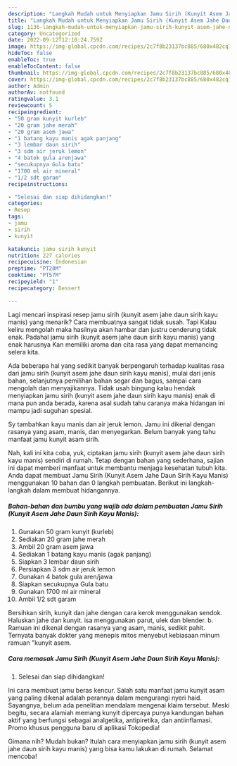 ```yaml
---
description: "Langkah Mudah untuk Menyiapkan Jamu Sirih (Kunyit Asem Jahe Daun Sirih Kayu Manis) yang Enak"
title: "Langkah Mudah untuk Menyiapkan Jamu Sirih (Kunyit Asem Jahe Daun Sirih Kayu Manis) yang Enak"
slug: 1136-langkah-mudah-untuk-menyiapkan-jamu-sirih-kunyit-asem-jahe-daun-sirih-kayu-manis-yang-enak
category: Uncategorized
date: 2022-09-12T12:10:24.759Z
image: https://img-global.cpcdn.com/recipes/2c7f8b23137bc885/680x482cq70/jamu-sirih-kunyit-asem-jahe-daun-sirih-kayu-manis-foto-resep-utama.jpg
hideToc: false
enableToc: true
enableTocContent: false
thumbnail: https://img-global.cpcdn.com/recipes/2c7f8b23137bc885/680x482cq70/jamu-sirih-kunyit-asem-jahe-daun-sirih-kayu-manis-foto-resep-utama.jpg
cover: https://img-global.cpcdn.com/recipes/2c7f8b23137bc885/680x482cq70/jamu-sirih-kunyit-asem-jahe-daun-sirih-kayu-manis-foto-resep-utama.jpg
author: Admin
authorAv: notfound
ratingvalue: 3.1
reviewcount: 5
recipeingredient:
- "50 gram kunyit kurleb"
- "20 gram jahe merah"
- "20 gram asem jawa"
- "1 batang kayu manis agak panjang"
- "3 lembar daun sirih"
- "3 sdm air jeruk lemon"
- "4 batok gula arenjawa"
- "secukupnya Gula batu"
- "1700 ml air mineral"
- "1/2 sdt garam"
recipeinstructions:

- "Selesai dan siap dihidangkan!"
categories:
- Resep
tags:
- jamu
- sirih
- kunyit

katakunci: jamu sirih kunyit 
nutrition: 227 calories
recipecuisine: Indonesian
preptime: "PT28M"
cooktime: "PT57M"
recipeyield: "1"
recipecategory: Dessert

---
```



Lagi mencari inspirasi resep jamu sirih (kunyit asem jahe daun sirih kayu manis) yang menarik? Cara membuatnya sangat tidak susah. Tapi Kalau keliru mengolah maka hasilnya akan hambar dan justru cenderung tidak enak. Padahal jamu sirih (kunyit asem jahe daun sirih kayu manis) yang enak harusnya Kan memiliki aroma dan cita rasa yang dapat memancing selera kita.


Ada beberapa hal yang sedikit banyak berpengaruh terhadap kualitas rasa dari jamu sirih (kunyit asem jahe daun sirih kayu manis), mulai dari jenis bahan, selanjutnya pemilihan bahan segar dan bagus, sampai cara mengolah dan menyajikannya. Tidak usah bingung kalau hendak menyiapkan jamu sirih (kunyit asem jahe daun sirih kayu manis) enak di mana pun anda berada, karena asal sudah tahu caranya maka hidangan ini mampu jadi suguhan spesial.

Sy tambahkan kayu manis dan air jeruk lemon. Jamu ini dikenal dengan rasanya yang asam, manis, dan menyegarkan. Belum banyak yang tahu manfaat jamu kunyit asam sirih.


Nah, kali ini kita coba, yuk, ciptakan jamu sirih (kunyit asem jahe daun sirih kayu manis) sendiri di rumah. Tetap dengan bahan yang sederhana, sajian ini dapat memberi manfaat untuk membantu menjaga kesehatan tubuh kita. Anda dapat membuat Jamu Sirih (Kunyit Asem Jahe Daun Sirih Kayu Manis) menggunakan 10 bahan dan 0 langkah pembuatan. Berikut ini langkah-langkah dalam membuat hidangannya.

<!--inarticleads1-->

##### Bahan-bahan dan bumbu yang wajib ada dalam pembuatan Jamu Sirih (Kunyit Asem Jahe Daun Sirih Kayu Manis):

1. Gunakan 50 gram kunyit (kurleb)
1. Sediakan 20 gram jahe merah
1. Ambil 20 gram asem jawa
1. Sediakan 1 batang kayu manis (agak panjang)
1. Siapkan 3 lembar daun sirih
1. Persiapkan 3 sdm air jeruk lemon
1. Gunakan 4 batok gula aren/jawa
1. Siapkan secukupnya Gula batu
1. Gunakan 1700 ml air mineral
1. Ambil 1/2 sdt garam


Bersihkan sirih, kunyit dan jahe dengan cara kerok menggunakan sendok. Haluskan jahe dan kunyit. isa menggunakan parut, ulek dan blender. b. Ramuan ini dikenal dengan rasanya yang asam, manis, sedikit pahit. Ternyata banyak dokter yang menepis mitos menyebut kebiasaan minum ramuan &#34;kunyit asem. 

<!--inarticleads2-->

##### Cara memasak Jamu Sirih (Kunyit Asem Jahe Daun Sirih Kayu Manis):


1. Selesai dan siap dihidangkan!

Ini cara membuat jamu beras kencur. Salah satu manfaat jamu kunyit asam yang paling dikenal adalah perannya dalam mengurangi nyeri haid. Sayangnya, belum ada penelitian mendalam mengenai klaim tersebut. Meski begitu, secara alamiah memang kunyit dipercaya punya kandungan bahan aktif yang berfungsi sebagai analgetika, antipiretika, dan antiinflamasi. Promo khusus pengguna baru di aplikasi Tokopedia! 

Gimana nih? Mudah bukan? Itulah cara menyiapkan jamu sirih (kunyit asem jahe daun sirih kayu manis) yang bisa kamu lakukan di rumah. Selamat mencoba!
